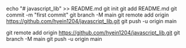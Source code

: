 echo "# javascript_lib" >> README.md
git init
git add README.md
git commit -m "first commit"
git branch -M main
git remote add origin https://github.com/hyein1204/javascript_lib.git
git push -u origin main

git remote add origin https://github.com/hyein1204/javascript_lib.git
git branch -M main
git push -u origin main